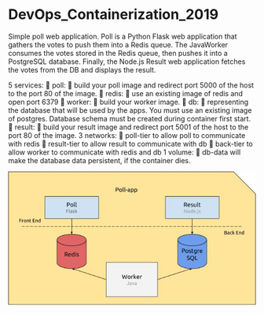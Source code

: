 # DevOps_Containerization_2019

Simple poll web application.
Poll is a Python Flask web application that gathers the votes to push them into a Redis queue.
The JavaWorker consumes the votes stored in the Redis queue, then pushes it into a PostgreSQL database.
Finally, the Node.js Result web application fetches the votes from the DB and displays the result.

5 services:
 poll:
 build your poll image and redirect port 5000 of the host to the port 80 of the image.
 redis:
 use an existing image of redis and open port 6379
 worker:
 build your worker image.
 db:
 representing the database that will be used by the apps. You must use an existing image of
postgres. Database schema must be created during container first start.
 result:
 build your result image and redirect port 5001 of the host to the port 80 of the image.
3 networks:
 poll-tier to allow poll to communicate with redis
 result-tier to allow result to communicate with db
 back-tier to allow worker to communicate with redis and db
1 volume:
 db-data will make the database data persistent, if the container dies.

![alt text](https://github.com/saylaan/DevOps_Containerization_2019/blob/master/T-DOP-600_docker.jpg?raw=true)